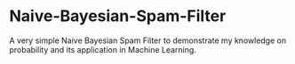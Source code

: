 # Naive-Bayesian-Spam-Filter
A very simple Naive Bayesian Spam Filter to demonstrate my knowledge on probability and its application in Machine Learning.
